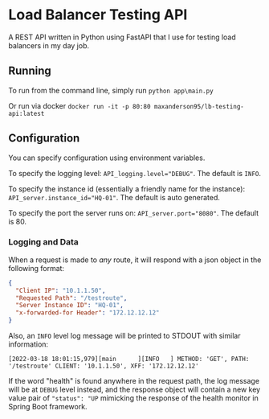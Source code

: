 # Load Balancer Testing API

A REST API written in Python using FastAPI that I use for testing load balancers in my day job.

## Running

To run from the command line, simply run `python app\main.py`

Or run via docker `docker run -it -p 80:80 maxanderson95/lb-testing-api:latest`

## Configuration

You can specify configuration using environment variables.

To specify the logging level: `API_logging.level="DEBUG"`. The default is `INFO`.

To specify the instance id (essentially a friendly name for the instance): `API_server.instance_id="HQ-01"`. The default is auto generated.

To specify the port the server runs on: `API_server.port="8080"`. The default is 80.

### Logging and Data

When a request is made to *any* route, it will respond with a json object in the following format:

```json
{
  "Client IP": "10.1.1.50",
  "Requested Path": "/testroute",
  "Server Instance ID": "HQ-01",
  "x-forwarded-for Header": "172.12.12.12"
}
```

Also, an `INFO` level log message will be printed to STDOUT with similar information:

`[2022-03-18 18:01:15,979][main      ][INFO   ] METHOD: 'GET', PATH: '/testroute' CLIENT: '10.1.1.50', XFF: '172.12.12.12'`

If the word "health" is found anywhere in the request path, the log message will be at `DEBUG` level instead, and the
response object will contain a new key value pair of `"status": "UP` mimicking the response of the health monitor in
Spring Boot framework.
